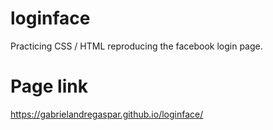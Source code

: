 # loginface

Practicing CSS / HTML reproducing the facebook login page.

# Page link

https://gabrielandregaspar.github.io/loginface/